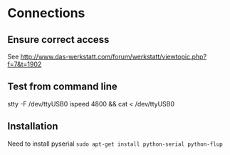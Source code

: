 Connections
===========

Ensure correct access
---------------------
See http://www.das-werkstatt.com/forum/werkstatt/viewtopic.php?f=7&t=1902

Test from command line
----------------------
stty -F /dev/ttyUSB0 ispeed 4800 && cat < /dev/ttyUSB0

Installation
------------
Need to install pyserial
`sudo apt-get install python-serial python-flup`